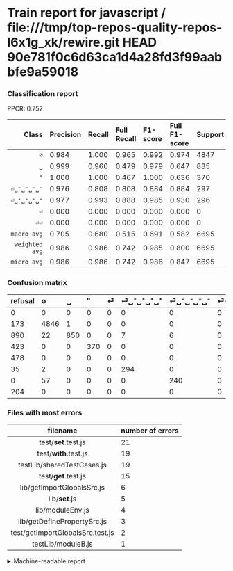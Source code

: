 # Train report for javascript / file:///tmp/top-repos-quality-repos-l6x1g_xk/rewire.git HEAD 90e781f0c6d63ca1d4a28fd3f99aabbfe9a59018

### Classification report

PPCR: 0.752

| Class | Precision | Recall | Full Recall | F1-score | Full F1-score | Support | Full Support | PPCR |
|------:|:----------|:-------|:------------|:---------|:---------|:--------|:-------------|:-----|
| `∅` | 0.984| 1.000| 0.965| 0.992| 0.974| 4847| 5020| 0.966 |
| `␣` | 0.999| 0.960| 0.479| 0.979| 0.647| 885| 1775| 0.499 |
| `"` | 1.000| 1.000| 0.467| 1.000| 0.636| 370| 793| 0.467 |
| `⏎␣⁻␣⁻␣⁻␣⁻` | 0.976| 0.808| 0.808| 0.884| 0.884| 297| 297| 1.000 |
| `⏎␣⁺␣⁺␣⁺␣⁺` | 0.977| 0.993| 0.888| 0.985| 0.930| 296| 331| 0.894 |
| `⏎` | 0.000| 0.000| 0.000| 0.000| 0.000| 0| 478| 0.000 |
| `⏎⏎` | 0.000| 0.000| 0.000| 0.000| 0.000| 0| 204| 0.000 |
| `macro avg` | 0.705| 0.680| 0.515| 0.691| 0.582| 6695| 8898| 0.752 |
| `weighted avg` | 0.986| 0.986| 0.742| 0.985| 0.800| 6695| 8898| 0.752 |
| `micro avg` | 0.986| 0.986| 0.742| 0.986| 0.847| 6695| 8898| 0.752 |

### Confusion matrix

|refusal|  ∅| ␣| "| ⏎| ⏎␣⁺␣⁺␣⁺␣⁺| ⏎␣⁻␣⁻␣⁻␣⁻| ⏎⏎| 
|:---|:---|:---|:---|:---|:---|:---|:---|
|0 |0 |0 |0 |0 |0 |0 |0 |
|173 |4846 |1 |0 |0 |0 |0 |0 |
|890 |22 |850 |0 |0 |7 |6 |0 |
|423 |0 |0 |370 |0 |0 |0 |0 |
|478 |0 |0 |0 |0 |0 |0 |0 |
|35 |2 |0 |0 |0 |294 |0 |0 |
|0 |57 |0 |0 |0 |0 |240 |0 |
|204 |0 |0 |0 |0 |0 |0 |0 |

### Files with most errors

| filename | number of errors|
|:----:|:-----|
| test/__set__.test.js | 21 |
| test/__with__.test.js | 19 |
| testLib/sharedTestCases.js | 19 |
| test/__get__.test.js | 15 |
| lib/getImportGlobalsSrc.js | 6 |
| lib/__set__.js | 5 |
| lib/moduleEnv.js | 4 |
| lib/getDefinePropertySrc.js | 3 |
| test/getImportGlobalsSrc.test.js | 2 |
| testLib/moduleB.js | 1 |

<details>
    <summary>Machine-readable report</summary>
```json
{
  "cl_report": {"\"": {"f1-score": 1.0, "precision": 1.0, "recall": 1.0, "support": 370}, "macro avg": {"f1-score": 0.6913965130577766, "precision": 0.7049626899509815, "recall": 0.6802242450773955, "support": 6695}, "micro avg": {"f1-score": 0.9858103061986557, "precision": 0.9858103061986557, "recall": 0.9858103061986557, "support": 6695}, "weighted avg": {"f1-score": 0.9853714973184577, "precision": 0.9858323563230345, "recall": 0.9858103061986557, "support": 6695}, "\u2205": {"f1-score": 0.991610394925312, "precision": 0.9835599756444083, "recall": 0.9997936868165875, "support": 4847}, "\u23ce": {"f1-score": 0.0, "precision": 0.0, "recall": 0.0, "support": 0}, "\u23ce\u23ce": {"f1-score": 0.0, "precision": 0.0, "recall": 0.0, "support": 0}, "\u23ce\u2423\u207a\u2423\u207a\u2423\u207a\u2423\u207a": {"f1-score": 0.9849246231155779, "precision": 0.9767441860465116, "recall": 0.9932432432432432, "support": 296}, "\u23ce\u2423\u207b\u2423\u207b\u2423\u207b\u2423\u207b": {"f1-score": 0.8839779005524863, "precision": 0.975609756097561, "recall": 0.8080808080808081, "support": 297}, "\u2423": {"f1-score": 0.9792626728110598, "precision": 0.9988249118683902, "recall": 0.96045197740113, "support": 885}},
  "cl_report_full": {"\"": {"f1-score": 0.6362854686156492, "precision": 1.0, "recall": 0.4665825977301387, "support": 793}, "macro avg": {"f1-score": 0.5817685250632334, "precision": 0.7049626899509815, "recall": 0.515298973332072, "support": 8898}, "micro avg": {"f1-score": 0.8465337010196883, "precision": 0.9858103061986557, "recall": 0.7417397167902899, "support": 8898}, "weighted avg": {"f1-score": 0.7996702072118499, "precision": 0.912164949364317, "recall": 0.7417397167902899, "support": 8898}, "\u2205": {"f1-score": 0.9743641298884085, "precision": 0.9835599756444083, "recall": 0.9653386454183267, "support": 5020}, "\u23ce": {"f1-score": 0.0, "precision": 0.0, "recall": 0.0, "support": 478}, "\u23ce\u23ce": {"f1-score": 0.0, "precision": 0.0, "recall": 0.0, "support": 204}, "\u23ce\u2423\u207a\u2423\u207a\u2423\u207a\u2423\u207a": {"f1-score": 0.9303797468354431, "precision": 0.9767441860465116, "recall": 0.8882175226586103, "support": 331}, "\u23ce\u2423\u207b\u2423\u207b\u2423\u207b\u2423\u207b": {"f1-score": 0.8839779005524863, "precision": 0.975609756097561, "recall": 0.8080808080808081, "support": 297}, "\u2423": {"f1-score": 0.6473724295506473, "precision": 0.9988249118683902, "recall": 0.4788732394366197, "support": 1775}},
  "ppcr": 0.7524162733198472
}
```
</details>

